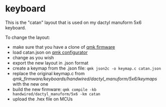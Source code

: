 # keyboard

This is the "catan" layout that is used on my dactyl manuform 5x6 keyboard.

To change the layout:
* make sure that you have a clone of [qmk firmware](https://github.com/qmk/qmk_firmware)
* load catan.json on [qmk configurator](https://config.qmk.fm)
* change as you wish
* export the new layout in .json format
* create a keymap from the .json file: ``` qmk json2c -o keymap.c catan.json ```
* replace the original keymap.c from *qmk_firmware/keyboards/handwired/dactyl_manuform/5x6/keymaps* with the new one
* build the new firmware: ``` qmk compile -kb handwired/dactyl_manuform/5x6 -km catan ```
* upload the .hex file on MCUs

